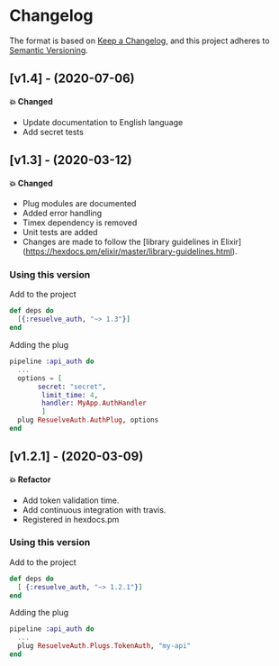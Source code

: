 # Changelog

The format is based on [Keep a Changelog](https://keepachangelog.com/en/1.0.0/),
and this project adheres to [Semantic Versioning](https://semver.org/spec/v2.0.0.html).

## [v1.4] - (2020-07-06)

#### :boom: Changed

* Update documentation to English language
* Add secret tests

## [v1.3] - (2020-03-12)

#### :boom: Changed

* Plug modules are documented
* Added error handling
* Timex dependency is removed
* Unit tests are added
* Changes are made to follow the [library guidelines in Elixir] (https://hexdocs.pm/elixir/master/library-guidelines.html).

### Using this version

Add to the project

```elixir
def deps do
  [{:resuelve_auth, "~> 1.3"}]
end
```

Adding the plug

```elixir
pipeline :api_auth do
  ...
  options = [
       secret: "secret", 
  		limit_time: 4,
  		handler: MyApp.AuthHandler
  		]
  plug ResuelveAuth.AuthPlug, options
end
```


## [v1.2.1] - (2020-03-09)

#### :boom: Refactor

* Add token validation time.
* Add continuous integration with travis.
* Registered in hexdocs.pm

### Using this version

Add to the project

```elixir
def deps do
  [ {:resuelve_auth, "~> 1.2.1"}]
end
```

Adding the plug

```elixir
pipeline :api_auth do
  ...
  plug ResuelveAuth.Plugs.TokenAuth, "my-api"
end
```
